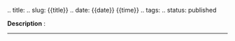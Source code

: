 .. title:
.. slug: {{title}}
.. date: {{date}} {{time}}
.. tags: 
.. status: published

**Description** : 

***
<!-- TEASER_END -->
